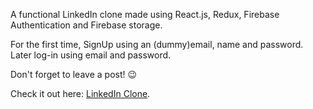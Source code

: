 A functional LinkedIn clone made using React.js, Redux, Firebase Authentication and Firebase storage. 

For the first time, SignUp using an (dummy)email, name and password. Later log-in using email and password.

Don't forget to leave a post! :wink:

Check it out here: [LinkedIn Clone](https://clone-linked-in.netlify.app/).